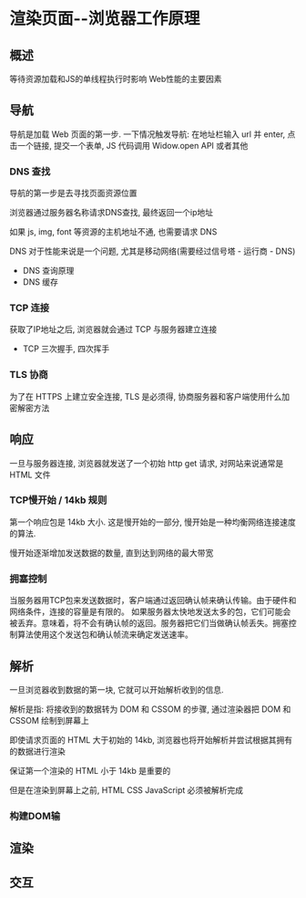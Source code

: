 
# 渲染页面--浏览器工作原理

## 概述

等待资源加载和JS的单线程执行时影响 Web性能的主要因素

## 导航

导航是加载 Web 页面的第一步. 一下情况触发导航: 在地址栏输入 url 并 enter, 点击一个链接, 提交一个表单, JS 代码调用 Widow.open API 或者其他

### DNS 查找

导航的第一步是去寻找页面资源位置

浏览器通过服务器名称请求DNS查找, 最终返回一个ip地址

如果 js, img, font 等资源的主机地址不通, 也需要请求 DNS

DNS 对于性能来说是一个问题, 尤其是移动网络(需要经过信号塔 - 运行商 - DNS)

+ DNS 查询原理
+ DNS 缓存

### TCP 连接

获取了IP地址之后, 浏览器就会通过 TCP 与服务器建立连接

+ TCP 三次握手, 四次挥手

### TLS 协商

为了在 HTTPS 上建立安全连接, TLS 是必须得, 协商服务器和客户端使用什么加密解密方法

## 响应

一旦与服务器连接, 浏览器就发送了一个初始 http get 请求, 对网站来说通常是 HTML 文件

### TCP慢开始 / 14kb 规则

第一个响应包是 14kb 大小. 这是慢开始的一部分, 慢开始是一种均衡网络连接速度的算法.

慢开始逐渐增加发送数据的数量, 直到达到网络的最大带宽

### 拥塞控制

当服务器用TCP包来发送数据时，客户端通过返回确认帧来确认传输。由于硬件和网络条件，连接的容量是有限的。 如果服务器太快地发送太多的包，它们可能会被丢弃。意味着，将不会有确认帧的返回。服务器把它们当做确认帧丢失。拥塞控制算法使用这个发送包和确认帧流来确定发送速率。

## 解析

一旦浏览器收到数据的第一块, 它就可以开始解析收到的信息. 

解析是指: 将接收到的数据转为 DOM 和 CSSOM 的步骤, 通过渲染器把 DOM 和 CSSOM 绘制到屏幕上

即使请求页面的 HTML 大于初始的 14kb, 浏览器也将开始解析并尝试根据其拥有的数据进行渲染

保证第一个渲染的 HTML 小于 14kb 是重要的

但是在渲染到屏幕上之前, HTML CSS JavaScript 必须被解析完成

### 构建DOM输



## 渲染

## 交互
